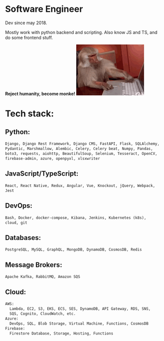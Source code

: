 # Software Engineer

Dev since may 2018.

Mostly work with python backend and scripting. Also know JS and TS,
and do some frontend stuff. 

**Reject humanity, become monke!**
 ![mpnke](monke.gif)

# Tech stack:

  ## Python:
    Django, Django Rest Framework, Django CMS, FastAPI, Flask, SQLAlchemy,
    Pydantic, Marshmallow, Alembic, Celery, Celery beat, Numpy, Pandas,
    boto3, requests, aiohttp, BeautifulSoup, Selenium, Tesseract, OpenCV,
    firebase-admin, azure, openpyxl, xlsxwriter
    
  
  ## JavaScript/TypeScript:
    React, React Native, Redux, Angular, Vue, Knockout, jQuery, Webpack,
    Jest

  ## DevOps:
    Bash, Docker, docker-compose, Kibana, Jenkins, Kubernetes (k8s),
    cloud, git

  ## Databases:
    PostgreSQL, MySQL, GraphQL, MongoDB, DynamoDB, CosmosDB, Redis

  ## Message Brokers:
    Apache Kafka, RabbitMQ, Amazon SQS
  
  ## Cloud:
    AWS:
      Lambda, EC2, S3, EKS, ECS, SES, DynamoDB, API Gateway, RDS, SNS,
      SQS, Cognito, CloudWatch, etc.
    Azure:
      DevOps, SQL, Blob Storage, Virtual Machine, Functions, CosmosDB
    Firebase:
      Firestore Database, Storage, Hosting, Functions
    
